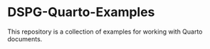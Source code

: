 # DSPG-Quarto-Examples
This repository is a collection of examples for working with Quarto documents. 

